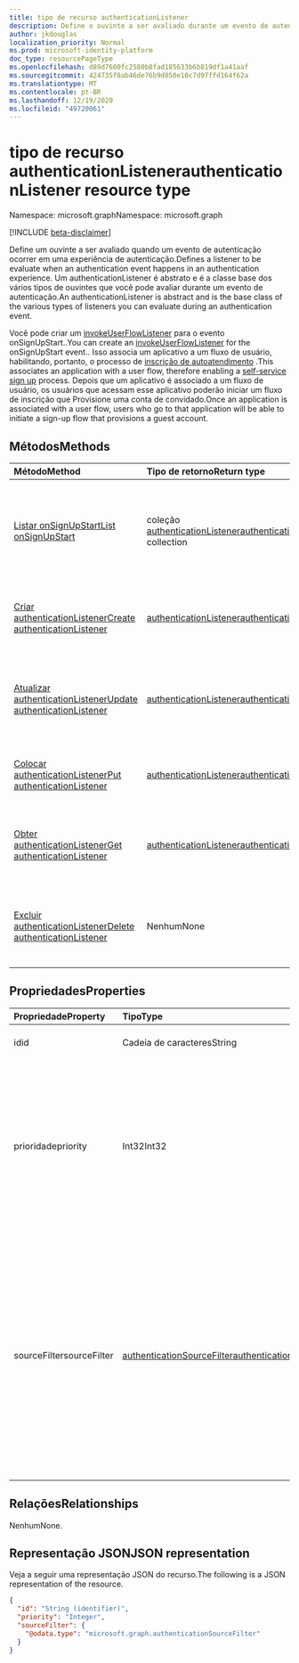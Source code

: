 ```yaml
---
title: tipo de recurso authenticationListener
description: Define o ouvinte a ser avaliado durante um evento de autenticação.
author: jkdouglas
localization_priority: Normal
ms.prod: microsoft-identity-platform
doc_type: resourcePageType
ms.openlocfilehash: d89d7660fc2580b8fad185633b6b819df1a41aaf
ms.sourcegitcommit: 424735f8ab46de76b9d850e10c7d97ffd164f62a
ms.translationtype: MT
ms.contentlocale: pt-BR
ms.lasthandoff: 12/19/2020
ms.locfileid: "49720061"
---
```

# <a name="authenticationlistener-resource-type"></a><span data-ttu-id="0b677-103">tipo de recurso authenticationListener</span><span class="sxs-lookup"><span data-stu-id="0b677-103">authenticationListener resource type</span></span>

<span data-ttu-id="0b677-104">Namespace: microsoft.graph</span><span class="sxs-lookup"><span data-stu-id="0b677-104">Namespace: microsoft.graph</span></span>

[!INCLUDE [beta-disclaimer](../../includes/beta-disclaimer.md)]

<span data-ttu-id="0b677-105">Define um ouvinte a ser avaliado quando um evento de autenticação ocorrer em uma experiência de autenticação.</span><span class="sxs-lookup"><span data-stu-id="0b677-105">Defines a listener to be evaluate when an authentication event happens in an authentication experience.</span></span> <span data-ttu-id="0b677-106">Um authenticationListener é abstrato e é a classe base dos vários tipos de ouvintes que você pode avaliar durante um evento de autenticação.</span><span class="sxs-lookup"><span data-stu-id="0b677-106">An authenticationListener is abstract and is the base class of the various types of listeners you can evaluate during an authentication event.</span></span> 

<span data-ttu-id="0b677-107">Você pode criar um [invokeUserFlowListener](../resources/invokeuserflowlistener.md) para o evento onSignUpStart..</span><span class="sxs-lookup"><span data-stu-id="0b677-107">You can create an [invokeUserFlowListener](../resources/invokeuserflowlistener.md) for the onSignUpStart event..</span></span> <span data-ttu-id="0b677-108">Isso associa um aplicativo a um fluxo de usuário, habilitando, portanto, o processo de [inscrição de autoatendimento](https://docs.microsoft.com/azure/active-directory/external-identities/self-service-sign-up-overview) .</span><span class="sxs-lookup"><span data-stu-id="0b677-108">This associates an application with a user flow, therefore enabling a [self-service sign up](https://docs.microsoft.com/azure/active-directory/external-identities/self-service-sign-up-overview) process.</span></span> <span data-ttu-id="0b677-109">Depois que um aplicativo é associado a um fluxo de usuário, os usuários que acessam esse aplicativo poderão iniciar um fluxo de inscrição que Provisione uma conta de convidado.</span><span class="sxs-lookup"><span data-stu-id="0b677-109">Once an application is associated with a user flow, users who go to that application will be able to initiate a sign-up flow that provisions a guest account.</span></span>

## <a name="methods"></a><span data-ttu-id="0b677-110">Métodos</span><span class="sxs-lookup"><span data-stu-id="0b677-110">Methods</span></span>

|<span data-ttu-id="0b677-111">Método</span><span class="sxs-lookup"><span data-stu-id="0b677-111">Method</span></span>|<span data-ttu-id="0b677-112">Tipo de retorno</span><span class="sxs-lookup"><span data-stu-id="0b677-112">Return type</span></span>|<span data-ttu-id="0b677-113">Descrição</span><span class="sxs-lookup"><span data-stu-id="0b677-113">Description</span></span>|
|:---|:---|:---|
|[<span data-ttu-id="0b677-114">Listar onSignUpStart</span><span class="sxs-lookup"><span data-stu-id="0b677-114">List onSignUpStart</span></span>](../api/authenticationeventspolicy-list-onsignupstart.md)|<span data-ttu-id="0b677-115">coleção [authenticationListener](../resources/authenticationlistener.md)</span><span class="sxs-lookup"><span data-stu-id="0b677-115">[authenticationListener](../resources/authenticationlistener.md) collection</span></span>|<span data-ttu-id="0b677-116">Obtenha a coleção de recursos authenticationListener com suporte pelo evento onSignupStart.</span><span class="sxs-lookup"><span data-stu-id="0b677-116">Get the collection of authenticationListener resources supported by the onSignupStart event.</span></span>|
|[<span data-ttu-id="0b677-117">Criar authenticationListener</span><span class="sxs-lookup"><span data-stu-id="0b677-117">Create authenticationListener</span></span>](../api/authenticationeventspolicy-post-onsignupstart.md)|[<span data-ttu-id="0b677-118">authenticationListener</span><span class="sxs-lookup"><span data-stu-id="0b677-118">authenticationListener</span></span>](../resources/authenticationlistener.md)|<span data-ttu-id="0b677-119">Criar um novo objeto authenticationListener para o evento onSignupStart.</span><span class="sxs-lookup"><span data-stu-id="0b677-119">Create a new authenticationListener object for the onSignupStart event.</span></span>|
|[<span data-ttu-id="0b677-120">Atualizar authenticationListener</span><span class="sxs-lookup"><span data-stu-id="0b677-120">Update authenticationListener</span></span>](../api/authenticationlistener-update.md)|[<span data-ttu-id="0b677-121">authenticationListener</span><span class="sxs-lookup"><span data-stu-id="0b677-121">authenticationListener</span></span>](../resources/authenticationlistener.md)|<span data-ttu-id="0b677-122">Atualize o ouvinte especificado definido para o evento onSignupStart no pipeline de autenticação.</span><span class="sxs-lookup"><span data-stu-id="0b677-122">Update the specified listener defined for the onSignupStart event in the authentication pipeline.</span></span>|
|[<span data-ttu-id="0b677-123">Colocar authenticationListener</span><span class="sxs-lookup"><span data-stu-id="0b677-123">Put authenticationListener</span></span>](../api/authenticationlistener-put.md)|[<span data-ttu-id="0b677-124">authenticationListener</span><span class="sxs-lookup"><span data-stu-id="0b677-124">authenticationListener</span></span>](../resources/authenticationlistener.md)|<span data-ttu-id="0b677-125">Substitua as propriedades de um objeto authenticationListener.</span><span class="sxs-lookup"><span data-stu-id="0b677-125">Replace the properties of an authenticationListener object.</span></span>|
|[<span data-ttu-id="0b677-126">Obter authenticationListener</span><span class="sxs-lookup"><span data-stu-id="0b677-126">Get authenticationListener</span></span>](../api/authenticationlistener-get.md)|[<span data-ttu-id="0b677-127">authenticationListener</span><span class="sxs-lookup"><span data-stu-id="0b677-127">authenticationListener</span></span>](../resources/authenticationlistener.md)|<span data-ttu-id="0b677-128">Obtenha o ouvinte especificado definido para o evento onSignupStart no pipeline de autenticação.</span><span class="sxs-lookup"><span data-stu-id="0b677-128">Get the specified listener defined for the onSignupStart event in the authentication pipeline.</span></span>|
|[<span data-ttu-id="0b677-129">Excluir authenticationListener</span><span class="sxs-lookup"><span data-stu-id="0b677-129">Delete authenticationListener</span></span>](../api/authenticationlistener-delete.md)|<span data-ttu-id="0b677-130">Nenhum</span><span class="sxs-lookup"><span data-stu-id="0b677-130">None</span></span>|<span data-ttu-id="0b677-131">Exclua o ouvinte especificado definido para o evento onSignupStart no pipeline de autenticação.</span><span class="sxs-lookup"><span data-stu-id="0b677-131">Delete the specified listener defined for the onSignupStart event in the authentication pipeline.</span></span>|

## <a name="properties"></a><span data-ttu-id="0b677-132">Propriedades</span><span class="sxs-lookup"><span data-stu-id="0b677-132">Properties</span></span>

|<span data-ttu-id="0b677-133">Propriedade</span><span class="sxs-lookup"><span data-stu-id="0b677-133">Property</span></span>|<span data-ttu-id="0b677-134">Tipo</span><span class="sxs-lookup"><span data-stu-id="0b677-134">Type</span></span>|<span data-ttu-id="0b677-135">Descrição</span><span class="sxs-lookup"><span data-stu-id="0b677-135">Description</span></span>|
|:---|:---|:---|
|<span data-ttu-id="0b677-136">id</span><span class="sxs-lookup"><span data-stu-id="0b677-136">id</span></span>|<span data-ttu-id="0b677-137">Cadeia de caracteres</span><span class="sxs-lookup"><span data-stu-id="0b677-137">String</span></span>|<span data-ttu-id="0b677-138">O identificador da ação.</span><span class="sxs-lookup"><span data-stu-id="0b677-138">The identifier of the action.</span></span>|
|<span data-ttu-id="0b677-139">prioridade</span><span class="sxs-lookup"><span data-stu-id="0b677-139">priority</span></span>|<span data-ttu-id="0b677-140">Int32</span><span class="sxs-lookup"><span data-stu-id="0b677-140">Int32</span></span>|<span data-ttu-id="0b677-141">A prioridade do ouvinte.</span><span class="sxs-lookup"><span data-stu-id="0b677-141">The priority of the listener.</span></span> <span data-ttu-id="0b677-142">Determina a ordem de avaliação quando um evento tem vários ouvintes.</span><span class="sxs-lookup"><span data-stu-id="0b677-142">Determines the order of evaluation when an event has multiple listeners.</span></span> <span data-ttu-id="0b677-143">A prioridade é avaliada de baixo para alto.</span><span class="sxs-lookup"><span data-stu-id="0b677-143">The priority is evaluated from low to high.</span></span>|
|<span data-ttu-id="0b677-144">sourceFilter</span><span class="sxs-lookup"><span data-stu-id="0b677-144">sourceFilter</span></span>|[<span data-ttu-id="0b677-145">authenticationSourceFilter</span><span class="sxs-lookup"><span data-stu-id="0b677-145">authenticationSourceFilter</span></span>](../resources/authenticationsourcefilter.md)|<span data-ttu-id="0b677-146">Filtro com base na origem da autenticação que é usada para determinar se o ouvinte é avaliado.</span><span class="sxs-lookup"><span data-stu-id="0b677-146">Filter based on the source of the authentication that is used to determine whether the listener is evaluated.</span></span> <span data-ttu-id="0b677-147">No momento, isso está limitado a avaliações com base no aplicativo para o qual o usuário está se Autenticando.</span><span class="sxs-lookup"><span data-stu-id="0b677-147">This is currently limited to evaluations based on application the user is authenticating to.</span></span>|

## <a name="relationships"></a><span data-ttu-id="0b677-148">Relações</span><span class="sxs-lookup"><span data-stu-id="0b677-148">Relationships</span></span>

<span data-ttu-id="0b677-149">Nenhum</span><span class="sxs-lookup"><span data-stu-id="0b677-149">None.</span></span>

## <a name="json-representation"></a><span data-ttu-id="0b677-150">Representação JSON</span><span class="sxs-lookup"><span data-stu-id="0b677-150">JSON representation</span></span>

<span data-ttu-id="0b677-151">Veja a seguir uma representação JSON do recurso.</span><span class="sxs-lookup"><span data-stu-id="0b677-151">The following is a JSON representation of the resource.</span></span>
<!-- {
  "blockType": "resource",
  "keyProperty": "id",
  "@odata.type": "microsoft.graph.authenticationListener",
  "baseType": "",
  "openType": false
}
-->

``` json
{
  "id": "String (identifier)",
  "priority": "Integer",
  "sourceFilter": {
    "@odata.type": "microsoft.graph.authenticationSourceFilter"
  }
}
```
